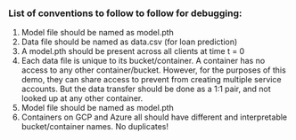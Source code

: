 ### List of conventions to follow to follow for debugging:

<ol>

<li> Model file should be named as model.pth </li>
<li> Data file should be named as data.csv (for loan prediction) </li>
<li> A model.pth should be present across all clients at time t = 0 </li>
<li> Each data file is unique to its bucket/container. A container has no access to any other container/bucket. However, for the purposes of this demo, they can share access to prevent from creating multiple service accounts. But the data transfer should be done as a 1:1 pair, and not looked up at any other container. </li>
<li> Model file should be named as model.pth </li>
<li> Containers on GCP and Azure all should have different and interpretable bucket/container names. No duplicates! </li>



</ol>
